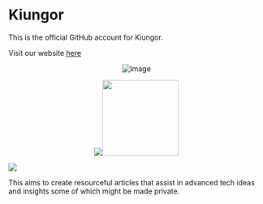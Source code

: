 # Kiungor

This is the official GitHub account for Kiungor.

Visit our website  [here](https://kiungor.com)

<div align= "center">


![Image](https://github.com/Kiungor/.github/profile/blob/master/logo.png?raw=true)

<!-- https://github.com/Kiungor/.github/profile/blob/master/logo.png -->


 ![](https://img.shields.io/badge/visits:-000000.svg?style=for-the-badge&logo=f-idea&logoColor=white)<img src="https://profile-counter.glitch.me/Kiungor/count.svg" width="150px"/>
</div>


<a href="https://github.com/Kiungor/Lang-stats">
<img src="https://github.com/Kiungor/Lang-stats/blob/master/generated/languages.svg#gh-dark-mode-only" />
</a>

This aims to create resourceful articles that assist in advanced tech ideas and insights some of which might be made private.
